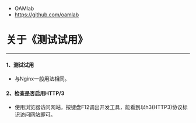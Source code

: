 - OAMlab
- https://github.com/oamlab

# 关于《测试试用》

- ----------------------------

#### 1、测试试用
- 与Nginx一般用法相同。

#### 2、检查是否启用HTTP/3
- 使用浏览器访问网站，按键盘F12调出开发工具，能看到以h3(HTTP3)协议标识访问网站即可。
